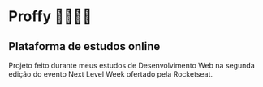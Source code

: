 # Proffy 👨‍🏫👩‍🏫

## Plataforma de estudos online
Projeto feito durante meus estudos de Desenvolvimento Web 
na segunda edição do evento Next Level Week ofertado pela Rocketseat.

